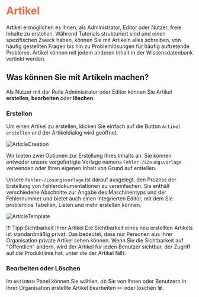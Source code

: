 # <span style="color:#FA6A47">Artikel </span> 

Artikel ermöglichen es Ihnen, als Administrator, Editor oder Nutzer, freie Inhalte zu erstellen. Während Tutorials strukturiert sind und einen spezifischen Zweck haben, können Sie mit Artikeln alles schreiben, von häufig gestellten Fragen bis hin zu Problemlösungen für häufig auftretende Probleme. Artikel können mit jedem anderen Inhalt in der Wissensdatenbank verlinkt werden.

## Was können Sie mit Artikeln machen?
Als Nutzer mit der Rolle Administrator oder Editor können Sie Artikel **erstellen**, **bearbeiten** oder **löschen**.

### **Erstellen**
Um einen Artikel zu erstellen, klicken Sie einfach auf die Button `Artikel erstellen` und der Artikeldialog wird geöffnet.

![ArticleCreation](https://i.imgur.com/KXYPIj5.gif)

Wir bieten zwei Optionen zur Erstellung Ihres Inhalts an. Sie können entweder unsere vorgefertigte Vorlage namens `Fehler-/Lösungsvorlage` verwenden oder Ihren eigenen Inhalt von Grund auf erstellen.

Unsere `Fehler-/Lösungsvorlage` ist darauf ausgelegt, den Prozess der Erstellung von Fehlerdokumentationen zu vereinfachen. Sie enthält verschiedene Abschnitte zur Angabe des Maschinentyps und der Fehlernummer und bietet auch einen integrierten Editor, mit dem Sie problemlos Tabellen, Listen und mehr erstellen können.

![ArticleTemplate](https://i.imgur.com/UvmaB2H.gif)

!!! Tipp Sichtbarkeit Ihrer Artikel
        Die Sichtbarkeit eines neu erstellten Artikels ist standardmäßig privat. Das bedeutet, dass nur Personen aus Ihrer Organisation private Artikel sehen können. Wenn Sie die Sichtbarkeit auf "Öffentlich" ändern, wird der Artikel für jeden Benutzer sichtbar, der Zugriff auf die Produktlinie hat, unter die der Artikel fällt.

### **Bearbeiten oder Löschen**

Im `AKTIONEN` Panel können Sie wählen, ob Sie von Ihnen oder Benutzern in Ihrer Organisation erstellte Artikel bearbeiten :pencil2: oder löschen :wastebasket:.